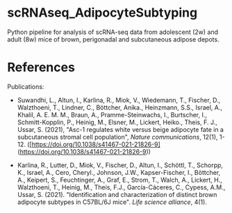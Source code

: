 # scRNAseq_AdipocyteSubtyping

Python pipeline for analysis of scRNA-seq data from adolescent (2w) and adult (8w) mice of brown, perigonadal and subcutaneous adipose depots.
# References

Publications:

- Suwandhi, L., Altun, I., Karlina, R., Miok, V., Wiedemann, T., Fischer, D., Walzthoeni, T., Lindner, C., Böttcher, Anika., Heinzmann, S.S., Israel, A., Khalil, A. E. M. M., Braun, A., Pramme-Steinwachs, I., Burtscher, I., Schmitt-Kopplin, P., Heinig, M., Elsner, M., Lickert, Heiko., Theis, F. J., Ussar, S. (2021), "Asc-1 regulates white versus beige adipocyte fate in a subcutaneous stromal cell population", *Nature communications*, 12(1), 1-12. ([https://doi.org/10.1038/s41467-021-21826-9] (https://doi.org/10.1038/s41467-021-21826-9))

- Karlina, R., Lutter, D., Miok, V., Fischer, D., Altun, I., Schöttl, T., Schorpp, K., Israel, A., Cero, Cheryl., Johnson, J.W., Kapser-Fischer, I., Böttcher, A., Keipert, S., Feuchtinger, A., Graf, E., Strom, T., Walch, A., Lickert, H., Walzthoeni, T., Heinig, M., Theis, F.J., García-Cáceres, C., Cypess, A.M., Ussar, S. (2021). "Identification and characterization of distinct brown adipocyte subtypes in C57BL/6J mice". *Life science alliance*, 4(1).
